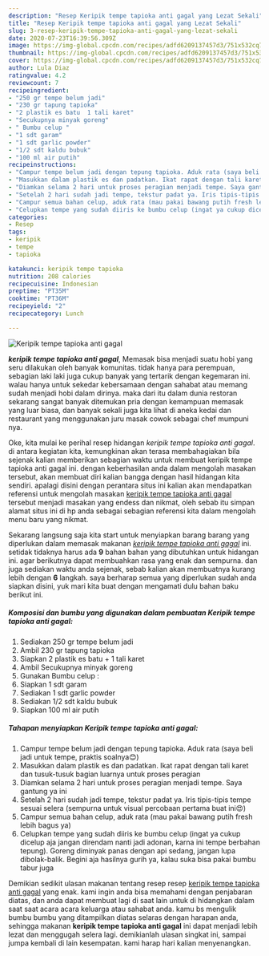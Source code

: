 ```yaml
---
description: "Resep Keripik tempe tapioka anti gagal yang Lezat Sekali"
title: "Resep Keripik tempe tapioka anti gagal yang Lezat Sekali"
slug: 3-resep-keripik-tempe-tapioka-anti-gagal-yang-lezat-sekali
date: 2020-07-23T16:39:56.309Z
image: https://img-global.cpcdn.com/recipes/adfd6209137457d3/751x532cq70/keripik-tempe-tapioka-anti-gagal-foto-resep-utama.jpg
thumbnail: https://img-global.cpcdn.com/recipes/adfd6209137457d3/751x532cq70/keripik-tempe-tapioka-anti-gagal-foto-resep-utama.jpg
cover: https://img-global.cpcdn.com/recipes/adfd6209137457d3/751x532cq70/keripik-tempe-tapioka-anti-gagal-foto-resep-utama.jpg
author: Lula Diaz
ratingvalue: 4.2
reviewcount: 7
recipeingredient:
- "250 gr tempe belum jadi"
- "230 gr tapung tapioka"
- "2 plastik es batu  1 tali karet"
- "Secukupnya minyak goreng"
- " Bumbu celup "
- "1 sdt garam"
- "1 sdt garlic powder"
- "1/2 sdt kaldu bubuk"
- "100 ml air putih"
recipeinstructions:
- "Campur tempe belum jadi dengan tepung tapioka. Aduk rata (saya beli jadi untuk tempe, praktis soalnya😊)"
- "Masukkan dalam plastik es dan padatkan. Ikat rapat dengan tali karet dan tusuk-tusuk bagian luarnya untuk proses peragian"
- "Diamkan selama 2 hari untuk proses peragian menjadi tempe. Saya gantung ya ini"
- "Setelah 2 hari sudah jadi tempe, tekstur padat ya. Iris tipis-tipis tempe sesuai selera (sempurna untuk visual percobaan pertama buat ini😍)"
- "Campur semua bahan celup, aduk rata (mau pakai bawang putih fresh lebih bagus ya)"
- "Celupkan tempe yang sudah diiris ke bumbu celup (ingat ya cukup dicelup aja jangan direndam nanti jadi adonan, karna ini tempe berbahan tepung). Goreng diminyak panas dengan api sedang, jangan lupa dibolak-balik. Begini aja hasilnya gurih ya, kalau suka bisa pakai bumbu tabur juga"
categories:
- Resep
tags:
- keripik
- tempe
- tapioka

katakunci: keripik tempe tapioka 
nutrition: 208 calories
recipecuisine: Indonesian
preptime: "PT35M"
cooktime: "PT36M"
recipeyield: "2"
recipecategory: Lunch

---
```



![Keripik tempe tapioka anti gagal](https://img-global.cpcdn.com/recipes/adfd6209137457d3/751x532cq70/keripik-tempe-tapioka-anti-gagal-foto-resep-utama.jpg)

<b><i>keripik tempe tapioka anti gagal</i></b>, Memasak bisa menjadi suatu hobi yang seru dilakukan oleh banyak komunitas. tidak hanya para perempuan, sebagian laki laki juga cukup banyak yang tertarik dengan kegemaran ini. walau hanya untuk sekedar kebersamaan dengan sahabat atau memang sudah menjadi hobi dalam dirinya. maka dari itu dalam dunia restoran sekarang sangat banyak ditemukan pria dengan kemampuan memasak yang luar biasa, dan banyak sekali juga kita lihat di aneka kedai dan restaurant yang menggunakan juru masak cowok sebagai chef mumpuni nya.



Oke, kita mulai ke perihal resep hidangan <i>keripik tempe tapioka anti gagal</i>. di antara kegiatan kita, kemungkinan akan terasa membahagiakan bila sejenak kalian memberikan sebagian waktu untuk membuat keripik tempe tapioka anti gagal ini. dengan keberhasilan anda dalam mengolah masakan tersebut, akan membuat diri kalian bangga dengan hasil hidangan kita sendiri. apalagi disini dengan perantara situs ini kalian akan mendapatkan referensi untuk mengolah masakan <u>keripik tempe tapioka anti gagal</u> tersebut menjadi masakan yang endess dan nikmat, oleh sebab itu simpan alamat situs ini di hp anda sebagai sebagian referensi kita dalam mengolah menu baru yang nikmat.


Sekarang langsung saja kita start untuk menyiapkan barang barang yang diperlukan dalam memasak makanan <u><i>keripik tempe tapioka anti gagal</i></u> ini. setidak tidaknya harus ada <b>9</b> bahan bahan yang dibutuhkan untuk hidangan ini. agar berikutnya dapat membuahkan rasa yang enak dan sempurna. dan juga sediakan waktu anda sejenak, sebab kalian akan membuatnya kurang lebih dengan <b>6</b> langkah. saya berharap semua yang diperlukan sudah anda siapkan disini, yuk mari kita buat dengan mengamati dulu bahan baku berikut ini.

<!--inarticleads1-->

##### Komposisi dan bumbu yang digunakan dalam pembuatan Keripik tempe tapioka anti gagal:

1. Sediakan 250 gr tempe belum jadi
1. Ambil 230 gr tapung tapioka
1. Siapkan 2 plastik es batu + 1 tali karet
1. Ambil Secukupnya minyak goreng
1. Gunakan  Bumbu celup :
1. Siapkan 1 sdt garam
1. Sediakan 1 sdt garlic powder
1. Sediakan 1/2 sdt kaldu bubuk
1. Siapkan 100 ml air putih




<!--inarticleads2-->

##### Tahapan menyiapkan Keripik tempe tapioka anti gagal:

1. Campur tempe belum jadi dengan tepung tapioka. Aduk rata (saya beli jadi untuk tempe, praktis soalnya😊)
1. Masukkan dalam plastik es dan padatkan. Ikat rapat dengan tali karet dan tusuk-tusuk bagian luarnya untuk proses peragian
1. Diamkan selama 2 hari untuk proses peragian menjadi tempe. Saya gantung ya ini
1. Setelah 2 hari sudah jadi tempe, tekstur padat ya. Iris tipis-tipis tempe sesuai selera (sempurna untuk visual percobaan pertama buat ini😍)
1. Campur semua bahan celup, aduk rata (mau pakai bawang putih fresh lebih bagus ya)
1. Celupkan tempe yang sudah diiris ke bumbu celup (ingat ya cukup dicelup aja jangan direndam nanti jadi adonan, karna ini tempe berbahan tepung). Goreng diminyak panas dengan api sedang, jangan lupa dibolak-balik. Begini aja hasilnya gurih ya, kalau suka bisa pakai bumbu tabur juga




Demikian sedikit ulasan makanan tentang resep resep <u>keripik tempe tapioka anti gagal</u> yang enak. kami ingin anda bisa memahami dengan penjabaran diatas, dan anda dapat membuat lagi di saat lain untuk di hidangkan dalam saat saat acara acara keluarga atau sahabat anda. kamu bs mengulik bumbu bumbu yang ditampilkan diatas selaras dengan harapan anda, sehingga makanan <b>keripik tempe tapioka anti gagal</b> ini dapat menjadi lebih lezat dan menggugah selera lagi. demikianlah ulasan singkat ini, sampai jumpa kembali di lain kesempatan. kami harap hari kalian menyenangkan.
